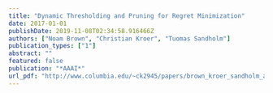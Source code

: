 ```yaml
---
title: "Dynamic Thresholding and Pruning for Regret Minimization"
date: 2017-01-01
publishDate: 2019-11-08T02:34:58.916466Z
authors: ["Noam Brown", "Christian Kroer", "Tuomas Sandholm"]
publication_types: ["1"]
abstract: ""
featured: false
publication: "*AAAI*"
url_pdf: "http://www.columbia.edu/~ck2945/papers/brown_kroer_sandholm_aaai17.pdf"
---
```


